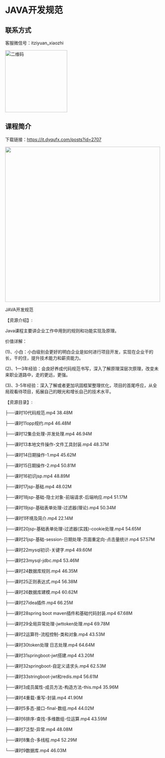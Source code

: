 # JAVA开发规范

## 联系方式

客服微信号：itziyuan_xiaozhi

<img src="https://ziyuanyun.oss-cn-guangzhou.aliyuncs.com/common/20240614073449/666b82192834a.jpg" width="200" height="200" alt="二维码">

## 课程简介

下载链接：https://it.dyqufx.com/posts?id=2707

<img src="https://ziyuanyun.oss-cn-guangzhou.aliyuncs.com/yun/20240515184232/66449198d746e.jpg" width="500" alt="">

  JAVA开发规范



 【资源介绍】:

 Java课程主要讲企业工作中用到的规则和功能实现及原理。

 价值详解：

 (1)、小白：小白级别会更好的明白企业是如何进行项目开发，实现在企业干的长，干的住，提升技术能力和薪资能力。

 (2)、1—3年经验：会良好养成代码规范书写，深入了解原理深层次原理，改变未来职业道路中，走的更远，更强。

 (3)、3-5年经验：深入了解或者更加巩固框架整理优化，项目的首尾呼应，从全局观看待项目，拓展自己的眼光和增长自己的技术水平。

 【资源目录】:

 ├──课时10代码规范.mp4 38.48M

 ├──课时11opp规约.mp4 46.48M

 ├──课时12集合处理-并发处理.mp4 46.94M

 ├──课时13本地文件操作-文件工具封装.mp4 48.37M

 ├──课时14日期操作-1.mp4 45.62M

 ├──课时15日期操作-2.mp4 50.81M

 ├──课时16初识jsp.mp4 48.89M

 ├──课时17jsp-基础.mp4 48.02M

 ├──课时18jsp-基础-隐士对象-前端请求-后端响应.mp4 51.17M

 ├──课时19jsp-基础表单处理-过滤器(理论).mp4 50.34M

 ├──课时1环境及简介.mp4 22.14M

 ├──课时20jsp-基础表单处理-过滤器(实践)-cookie处理.mp4 54.65M

 ├──课时21jsp-基础-session-日期处理-页面重定向-点击量统计.mp4 57.57M

 ├──课时22mysql初识-关键字.mp4 49.60M

 ├──课时23mysql-jdbc.mp4 53.46M

 ├──课时24数据库规则.mp4 46.35M

 ├──课时25正则表达式.mp4 56.38M

 ├──课时26数据库建模.mp4 60.62M

 ├──课时27idea插件.mp4 66.25M

 ├──课时28spring boot maven插件和基础代码封装.mp4 67.68M

 ├──课时29全局异常处理-jwttoken处理.mp4 69.78M

 ├──课时2运算符-流程控制-类和对象.mp4 43.53M

 ├──课时30token处理 日志处理.mp4 64.64M

 ├──课时31springboot-jwt搭建.mp4 43.20M

 ├──课时32springboot-自定义请求头.mp4 62.53M

 ├──课时33stringboot-jwt和redis.mp4 56.61M

 ├──课时3成员属性-成员方法-构造方法-this.mp4 35.96M

 ├──课时4重载-重写-封装.mp4 41.90M

 ├──课时5多态-接口-final-数组.mp4 44.02M

 ├──课时6排序-查找-多维数组-位运算.mp4 43.59M

 ├──课时7泛型-异常.mp4 48.08M

 ├──课时8集合-多线程.mp4 52.29M

 └──课时9数据库.mp4 46.03M

  